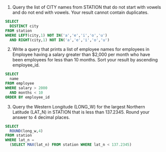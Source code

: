 
1. Query the list of CITY names from STATION that do not start with vowels and do not end with vowels. Your result cannot contain duplicates.

```sql
SELECT
  DISTINCT city 
FROM station
WHERE LEFT(city,1) NOT IN('a','e','i','o','u')
  AND RIGHT(city,1) NOT IN('a','e','i','o','u')
```

2. Write a query that prints a list of employee names for employees in Employee having a salary greater than $2,000 per month who have been employees for less than 10 months. Sort your result by ascending employee_id.

```sql
SELECT
  name
FROM employee
WHERE salary > 2000
  AND months < 10
ORDER BY employee_id
```


3. Query the Western Longitude (LONG_W) for the largest Northern Latitude (LAT_N) in STATION that is less than 137.2345. Round your answer to 4 decimal places.
   
```sql
SELECT 
  ROUND(long_w,4)
FROM station
WHERE lat_n =
  (SELECT MAX(lat_n) FROM station WHERE lat_n < 137.2345)
```
